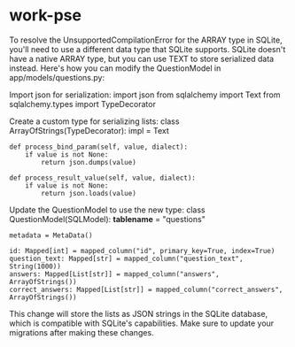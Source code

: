 # work-pse

To resolve the UnsupportedCompilationError for the ARRAY type in SQLite, you'll need to use a different data type that SQLite supports. SQLite doesn't have a native ARRAY type, but you can use TEXT to store serialized data instead. Here's how you can modify the QuestionModel in app/models/questions.py:

Import json for serialization:
import json
from sqlalchemy import Text
from sqlalchemy.types import TypeDecorator


Create a custom type for serializing lists:
class ArrayOfStrings(TypeDecorator):
    impl = Text

    def process_bind_param(self, value, dialect):
        if value is not None:
            return json.dumps(value)

    def process_result_value(self, value, dialect):
        if value is not None:
            return json.loads(value)


Update the QuestionModel to use the new type:
class QuestionModel(SQLModel):
    __tablename__ = "questions"
    
    metadata = MetaData()
    
    id: Mapped[int] = mapped_column("id", primary_key=True, index=True)
    question_text: Mapped[str] = mapped_column("question_text", String(1000))
    answers: Mapped[List[str]] = mapped_column("answers", ArrayOfStrings())
    correct_answers: Mapped[List[str]] = mapped_column("correct_answers", ArrayOfStrings())


This change will store the lists as JSON strings in the SQLite database, which is compatible with SQLite's capabilities. Make sure to update your migrations after making these changes.